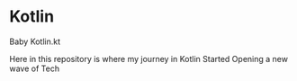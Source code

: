 # Kotlin
 Baby Kotlin.kt

Here in this repository is where my journey in Kotlin Started
Opening a new wave of Tech
